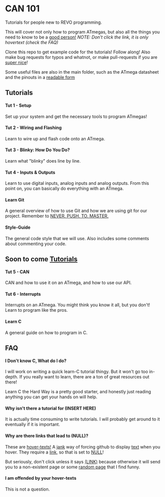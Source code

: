 # CAN 101
Tutorials for people new to REVO programming.

This will cover not only how to program ATmegas, but also all the things you need to know to be a [good person!](NULL "Well, not really. They will probably make you a worse person") 
*NOTE: Don't click the link, it is only hovertext (check the FAQ)*

Clone this repo to get example code for the tutorials! Follow along! Also make bug requests for typos and whatnot, or make pull-requests if you are [super nice](NULL "<3")!

Some useful files are also in the main folder, such as the ATmega datasheet and the pinouts in a [readable form](NULL "The datasheet has a terrible format for the pinouts, and it is really hard to read. I painstakingly transcribed them into a text document.")

## Tutorials
#### Tut 1 - Setup
Set up your system and get the necessary tools to program ATmegas!

#### Tut 2 - Wiring and Flashing
Learn to wire up and flash code onto an ATmega. 

#### Tut 3 - Blinky: How Do You Do?
Learn what "blinky" does line by line.

#### Tut 4 - Inputs & Outputs
Learn to use digital inputs, analog inputs and analog outputs. From this point on, you can basically do everything with an ATmega.

#### Learn Git
A general overview of how to use Git and how we are using git for our project. Remember to [NEVER. PUSH. TO. MASTER.](null "NEVER DO IT!")

#### Style-Guide
The general code style that we will use. Also includes some comments about commenting your code. 

## Soon to come [Tutorials](null "Maybe")
#### Tut 5 - CAN
CAN and how to use it on an ATmega, and how to use our API. 

#### Tut 6 - Interrupts
Interrupts on an ATmega. You might think you know it all, but you don't! Learn to program like the pros. 

#### Learn C
A general guide on how to program in C.

## FAQ
#### I Don't know C, What do I do?
I will work on writing a quick learn-C tutorial thingy. But it won't go too in-depth. If you really want to learn, there are a ton of great resources out there!

Learn C the Hard Way is a pretty good starter, and honestly just reading anything you can get your hands on will help.

#### Why isn't there a tutorial for (INSERT HERE)
It is actually time consuming to write tutorials. I will probably get around to it eventually if it is important.

#### Why are there links that lead to (NULL)?
These are [hover-texts!](NULL "Hi I am hovertext") A [jank](null "So jank") way of forcing github to display [text](null "Like me!") when you hover. They require a [link](null "Woops! Not a link"), so that is set to [NULL](null "Null is not a valid link so it breaks! Don't click it!")! 

But seriously, don't click unless it says [(LINK)](https://www.youtube.com/watch?v=dQw4w9WgXcQ "See, you can click now!") because otherwise it will send you to a non-existent page or some [random page](http://www.findtheinvisiblecow.com/ "cow? Cow? COW! COW! COW COW COW!!!!") that I find funny.

#### I am offended by your hover-texts
This is not a question. 
